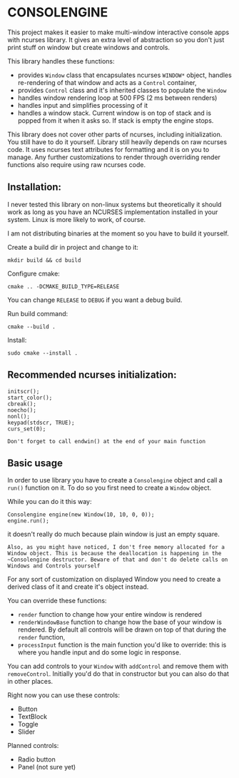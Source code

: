 # CONSOLENGINE

This project makes it easier to make multi-window interactive console apps with ncurses library. It gives an extra level
of abstraction so you don't just print stuff on window but create windows and controls.

This library handles these functions:

* provides `Window` class that encapsulates ncurses `WINDOW*` object, handles re-rendering of that window and acts as
  a `Control` container,
* provides `Control` class and it's inherited classes to populate the `Window`
* handles window rendering loop at 500 FPS (2 ms between renders)
* handles input and simplifies processing of it
* handles a window stack. Current window is on top of stack and is popped from it when it asks so. If stack is empty the
  engine stops.

This library does not cover other parts of ncurses, including initialization. You still have to do it yourself. Library
still heavily depends on raw ncurses code. It uses ncurses text attributes for formatting and it is on you to manage.
Any further customizations to render through overriding render functions also require using raw ncurses code.

## Installation:

I never tested this library on non-linux systems but theoretically it should work as long as you have an NCURSES
implementation installed in your system. Linux is more likely to work, of course.

I am not distributing binaries at the moment so you have to build it yourself.

Create a build dir in project and change to it:

    mkdir build && cd build

Configure cmake:

    cmake .. -DCMAKE_BUILD_TYPE=RELEASE

You can change `RELEASE` to `DEBUG` if you want a debug build.

Run build command:

    cmake --build .

Install:

    sudo cmake --install .

## Recommended ncurses initialization:

    initscr();
    start_color();
    cbreak();
    noecho();
    nonl();
    keypad(stdscr, TRUE);
    curs_set(0);

```Don't forget to call endwin() at the end of your main function```

## Basic usage

In order to use library you have to create a `Consolengine` object and call a `run()` function on it.
To do so you first need to create a `Window` object.

While you can do it this way:

    Consolengine engine(new Window(10, 10, 0, 0));
    engine.run();

it doesn't really do much because plain window is just an empty square.

```Also, as you might have noticed, I don't free memory allocated for a Window object. This is because the deallocation is happening in the ~Consolengine destructor. Beware of that and don't do delete calls on Windows and Controls yourself```

For any sort of customization on displayed Window you need to create a derived class of it and create it's object
instead.

You can override these functions:

* `render` function to change how your entire window is rendered
* `renderWindowBase` function to change how the base of your window is rendered. By default all controls will be drawn
  on top of that during the `render` function,
* `processInput` function is the main function you'd like to override: this is where you handle input and do some logic
  in response.

You can add controls to your `Window` with `addControl` and remove them with `removeControl`. Initially you'd do that in
constructor but you can also do that in other places.

Right now you can use these controls:

* Button
* TextBlock
* Toggle
* Slider

Planned controls:

* Radio button
* Panel (not sure yet)